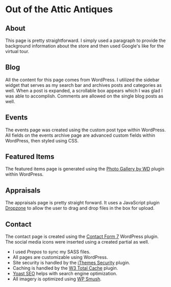 # Out of the Attic Antiques

## About

This page is pretty straightforward.  I simply used a paragraph to provide the background information about the store and then used Google's like for the virtual tour.

## Blog

All the content for this page comes from WordPress.  I utilized the sidebar widget that serves as my search bar and archives posts and categories as well.  When a post is expanded, a scrollable box appears which I was glad I was able to accomplish.  Comments are allowed on the single blog posts as well. 

## Events

The events page was created using the custom post type within WordPress.  All fields on the events archive page are advanced custom fields within WordPress, then styled using CSS.

## Featured Items

The featured items page is generated using the [Photo Gallery by WD](https://wordpress.org/plugins/photo-gallery/) plugin within WordPress.  

## Appraisals

The appraisals page is pretty straight forward.  It uses a JavaScript plugin [Dropzone](http://www.dropzonejs.com/) to allow the user to drag and drop files in the box for upload.

## Contact

The contact page is created using the [Contact Form 7](https://contactform7.com/) WordPress plugin.  The social media icons were inserted using a created partial as well.

* I used _Prepos_ to sync my SASS files.
* All pages are customizable using WordPress.
* Site security is handled by the [iThemes Security](https://ithemes.com/security/) plugin.
* Caching is handled by the [W3 Total Cache](https://wordpress.org/plugins/w3-total-cache/) plugin.
* [Yoast SEO](https://yoast.com/wordpress/plugins/seo/) helps with search engine optimization.
* All imagery is optimized using [WP Smush](https://premium.wpmudev.org/project/wp-smush-pro/).
